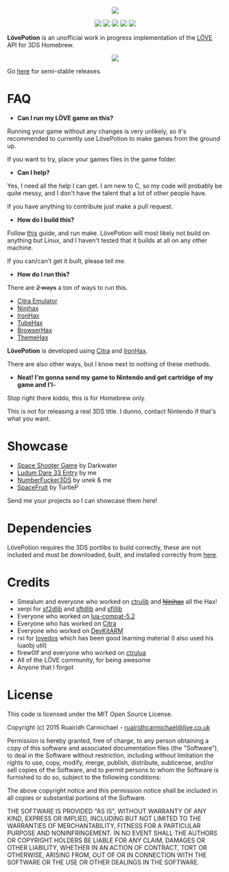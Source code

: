 <p align="center">
	<img src="http://i.imgur.com/uJQNDys.png"/>
</p>

<p align="center">
	<img src="https://img.shields.io/badge/license-MIT-blue.svg?style=flat-square"/>
	<img src="https://img.shields.io/github/stars/VideahGams/LovePotion.svg?style=flat-square"/>
	<img src="https://img.shields.io/github/forks/VideahGams/LovePotion.svg?style=flat-square"/>
	<img src="https://img.shields.io/github/issues/VideahGams/LovePotion.svg?style=flat-square"/>
	<img src="https://img.shields.io/travis/VideahGams/LovePotion.svg?style=flat-square"/>
</p>

**LövePotion** is an unofficial work in progress implementation of the [LÖVE](https://love2d.org/) API for 3DS Homebrew.

<p align="center">
	<img src="http://i.imgur.com/G9QjjjN.png"/>
</p>

Go [here](https://github.com/VideahGams/LovePotion/releases) for semi-stable releases.

# FAQ

* **Can I run my LÖVE game on this?**

Running your game without any changes is very unlikely, so it's recommended to currently use LövePotion to make games from the ground up.

If you want to try, place your games files in the game folder.

* **Can I help?**

Yes, I need all the help I can get. I am new to C, so my code will probably be quite messy, and I don't have the talent that a lot of other people have. 

If you have anything to contribute just make a pull request.

* **How do I build this?**

Follow [this](http://3dbrew.org/wiki/Setting_up_Development_Environment) guide, and run make.
LövePotion will most likely not build on anything but Linux, and I haven't tested that it builds at all on any other machine.

If you can/can't get it built, please tell me.

* **How do I run this?**

There are ~~2 ways~~ a ton of ways to run this.
 * [Citra Emulator](http://citra-emu.org)
 * [Ninjhax](http://smealum.net/ninjhax)
 * [IronHax](http://smealum.github.io/3ds)
 * [TubeHax](http://smealum.github.io/3ds/)
 * [BrowserHax](http://smealum.github.io/3ds/)
 * [ThemeHax](http://smealum.github.io/3ds/)

**LövePotion** is developed using [Citra](http://citra-emu.org/) and [IronHax](http://smealum.github.io/3ds/).

There are also other ways, but I know next to nothing of these methods.

* **Neat! I'm gonna send my game to Nintendo and get cartridge of my game and I'l-**

Stop right there kiddo, this is for Homebrew only.

This is not for releasing a real 3DS title. I dunno, contact Nintendo if that's what you want.

# Showcase

 * [Space Shooter Game](http://novaember.com/s/8f9453/FIrGGQ.mp4) by Darkwater
 * [Ludum Dare 33 Entry](http://ludumdare.com/compo/ludum-dare-33/?action=preview&uid=31436) by me
 * [NumberFucker3DS](https://github.com/VideahGams/NumberFucker3DS) by unek & me
 * [SpaceFruit](https://gbatemp.net/threads/release-space-fruit.399088/) by TurtleP

Send me your projects so I can showcase them here!

# Dependencies

LövePotion requires the 3DS portlibs to build correctly, these are not included and must be downloaded, built, and installed correctly from [here](https://github.com/xerpi/3ds_portlibs).

# Credits

 * Smealum and everyone who worked on [ctrulib](https://github.com/smealum/ctrulib) and ~~[Ninjhax](http://smealum.net/ninjhax)~~ all the Hax!
 * xerpi for [sf2dlib](https://github.com/xerpi/sf2dlib) and [sftdlib](https://github.com/xerpi/sftdlib) and [sfillib](https://githubcom/xerpi/sfillib)
 * Everyone who worked on [lua-compat-5.2](https://github.com/keplerproject/lua-compat-5.2)
 * Everyone who has worked on [Citra](http://citra-emu.org/)
 * Everyone who worked on [DevKitARM](http://devkitpro.org/)
 * rxi for [lovedos](https://github.com/rxi/lovedos) which has been good learning material (I also used his luaobj util)
 * firew0lf and everyone who worked on [ctrulua](https://github.com/Firew0lf/ctruLua)
 * All of the LÖVE community, for being awesome
 * Anyone that I forgot
 

# License

This code is licensed under the MIT Open Source License.

Copyright (c) 2015 Ruairidh Carmichael - ruairidhcarmichael@live.co.uk

Permission is hereby granted, free of charge, to any person obtaining a copy
of this software and associated documentation files (the "Software"), to deal
in the Software without restriction, including without limitation the rights
to use, copy, modify, merge, publish, distribute, sublicense, and/or sell
copies of the Software, and to permit persons to whom the Software is
furnished to do so, subject to the following conditions:

The above copyright notice and this permission notice shall be included in
all copies or substantial portions of the Software.

THE SOFTWARE IS PROVIDED "AS IS", WITHOUT WARRANTY OF ANY KIND, EXPRESS OR
IMPLIED, INCLUDING BUT NOT LIMITED TO THE WARRANTIES OF MERCHANTABILITY,
FITNESS FOR A PARTICULAR PURPOSE AND NONINFRINGEMENT. IN NO EVENT SHALL THE
AUTHORS OR COPYRIGHT HOLDERS BE LIABLE FOR ANY CLAIM, DAMAGES OR OTHER
LIABILITY, WHETHER IN AN ACTION OF CONTRACT, TORT OR OTHERWISE, ARISING FROM,
OUT OF OR IN CONNECTION WITH THE SOFTWARE OR THE USE OR OTHER DEALINGS IN
THE SOFTWARE.
